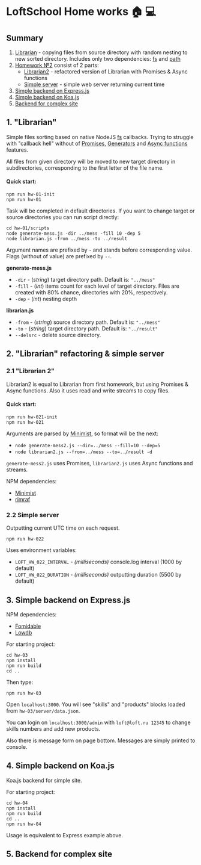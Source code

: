 # LoftSchool Home works :house: :computer:

## Summary

1. [Librarian](#1-librarian) - copying files from source directory with random nesting to new sorted directory. 
Includes only two dependencies: [fs](https://nodejs.org/api/fs.html) and [path](https://nodejs.org/api/path.html)
2. [Homework №2](#2-librarian-refactoring--simple-express-server) consist of 2 parts:
   * [Librarian2](#21-librarian2) - refactored version of Librarian with Promises & Async functions
   * [Simple server](#22-simple-server) - simple web server returning current time
3. [Simple backend on Express.js](#3-simple-backend-on-express-js)
4. [Simple backend on Koa.js](#4-simple-backend-on-koa-js)
5. [Backend for complex site](#5-backend-for-complex-site)

## 1. "Librarian"

Simple files sorting based on native NodeJS [fs](https://nodejs.org/api/fs.html) callbacks.
Trying to struggle with "callback hell" without of 
[Promises](https://developer.mozilla.org/ru/docs/Web/JavaScript/Reference/Global_Objects/Promise), 
[Generators](https://developer.mozilla.org/ru/docs/Web/JavaScript/Reference/Global_Objects/Generator) 
and [Async functions](https://developer.mozilla.org/en-US/docs/Web/JavaScript/Reference/Operators/async_function) features.

All files from given directory will be moved to new target directory 
in subdirectories, corresponding to the first letter of the file name.

#### Quick start:

```
npm run hw-01-init
npm run hw-01
```

Task will be completed in default directories.
If you want to change target or source directories you can run script directly:

```
cd hw-01/scripts
node generate-mess.js -dir ../mess -fill 10 -dep 5
node librarian.js -from ../mess -to ../result
```

Argument names are prefixed by `-` and stands before corresponding value. 
Flags (without of value) are prefixed by `--`.

__generate-mess.js__

* `-dir` - (_string_) target directory path. Default is: `"../mess"`
* `-fill` - (_int_) items count for each level of target directory. 
Files are created with 80% chance, directories with 20%, respectively.
* `-dep` - (_int_) nesting depth

__librarian.js__

* `-from` - (_string_) source directory path. Default is: `"../mess"`
* `-to` - (_string_) target directory path. Default is: `"../result"`
* `--delsrc` - delete source directory. 

## 2. "Librarian" refactoring & simple server

### 2.1 "Librarian 2"

Librarian2 is equal to Librarian from first homework, but using Promises & Async functions. 
Also it uses read and write streams to copy files. 

#### Quick start:

```
npm run hw-021-init
npm run hw-021
```

Arguments are parsed by [Minimist](https://www.npmjs.com/package/minimist), 
so format will be the next:

- `node generate-mess2.js --dir=../mess --fill=10 --dep=5`
- `node librarian2.js --from=../mess --to=../result -d`

`generate-mess2.js` uses Promises, `librarian2.js` uses Async functions and streams. 

NPM dependencies:

* [Minimist](https://www.npmjs.com/package/minimist)
* [rimraf](https://www.npmjs.com/package/rimraf)

### 2.2 Simple server

Outputting current UTC time on each request. 

`npm run hw-022`

Uses environment variables: 

* `LOFT_HW_022_INTERVAL` - _(milliseconds)_ console.log interval (1000 by default)
* `LOFT_HW_022_DURATION` - _(milliseconds)_ outputting duration (5500 by default)

## 3. Simple backend on Express.js

NPM dependencies:

* [Fomidable](https://www.npmjs.com/package/formidable)
* [Lowdb](https://www.npmjs.com/package/lowdb)

For starting project:

```
cd hw-03
npm install
npm run build
cd ..
```

Then type:

```
npm run hw-03
```

Open `localhost:3000`. You will see "skills" and "products" 
blocks loaded from `hw-03/server/data.json`.

You can login on `localhost:3000/admin` with `loft@loft.ru 12345` 
to change skills numbers and add new products.

Also there is message form on page bottom. Messages are simply printed to console.

## 4. Simple backend on Koa.js

Koa.js backend for simple site.

For starting project:

```
cd hw-04
npm install
npm run build
cd ..
npm run hw-04
```
Usage is equivalent to Express example above.

## 5. Backend for complex site
